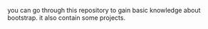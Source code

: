 you can go through this repository to gain basic knowledge about bootstrap.
it also contain some projects.
